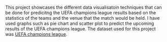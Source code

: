 This project showcases the different data visualisatoin techniques that can be done for predicitng the UEFA champions league results based on the statistics of the teams and the venue that the match would be held. I have used graphs such as pie chart and scatter plot to predict the upcoming results of the UEFA champions league. The dataset used for this project was [UEFA champions league](https://www.kaggle.com/datasets/fardifaalam170041060/champions-league-dataset-1955-2023). 
